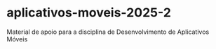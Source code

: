 # aplicativos-moveis-2025-2
Material de apoio para a disciplina de Desenvolvimento de Aplicativos Móveis
